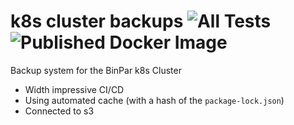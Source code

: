 # k8s cluster backups ![All Tests](https://github.com/BinPar/k8s-cluster-backups/workflows/Test%20on%20develop%20push%20or%20pull%20request/badge.svg) ![Published Docker Image](https://github.com/BinPar/k8s-cluster-backups/workflows/Publish%20Docker%20image/badge.svg)

Backup system for the BinPar k8s Cluster

- Width impressive CI/CD
- Using automated cache (with a hash of the `package-lock.json`)
- Connected to s3
